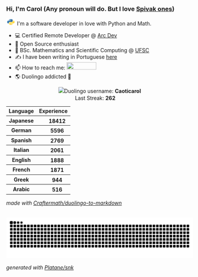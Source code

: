 ### Hi, I'm Carol (Any pronoun will do. But I love [Spivak ones](https://en.wikipedia.org/wiki/Spivak_pronoun))

<span><img width="25px" height="18.75px" src="https://raw.githubusercontent.com/devicons/devicon/master/icons/python/python-original.svg"><span> I'm a software developer in love with Python and Math.

- 💻 Certified Remote Developer @ [Arc Dev](https://arc.dev/@craftermath)
- 🐧  Open Source enthusiast  
- 🧮  BSc. Mathematics and Scientific Computing @ [UFSC](http://ufsc.br/)  
- ✍️  I have been writing in Portuguese [here](https://www.craftermath.com.br)
- 📫 How to reach me: [<img src="https://img.shields.io/badge/-LinkedIn-blue?style=flat-square&logo=Linkedin&logoColor=white&link=https://www.linkedin.com/in/carolaraujo/" width="80" height="20">](https://www.linkedin.com/in/carolaraujo/)   
- 🌎 Duolingo addicted 💬   

<!-- duolingo -->
<p align="center"><img src="https://d35aaqx5ub95lt.cloudfront.net/images/dc30aa15cf53a51f7b82e6f3b7e63c68.svg">Duolingo username: <strong> Caoticarol </strong> </br>Last Streak: <strong> 262 </strong> <img width="20.5px" height="15.5px" src="https://d35aaqx5ub95lt.cloudfront.net/vendor/398e4298a3b39ce566050e5c041949ef.svg"></br><table align="center"><tr><th>Language</th><th>Experience</th></tr><tr><th>Japanese </th><th><span><img width="20.5px" height="15.5px" src=                "https://d35aaqx5ub95lt.cloudfront.net/images/profile/01ce3a817dd01842581c3d18debcbc46.svg"                ><span >18412</span></span></th></tr><tr><th>German </th><th><span><img width="20.5px" height="15.5px" src=                "https://d35aaqx5ub95lt.cloudfront.net/images/profile/01ce3a817dd01842581c3d18debcbc46.svg"                ><span >5596</span></span></th></tr><tr><th>Spanish </th><th><span><img width="20.5px" height="15.5px" src=                "https://d35aaqx5ub95lt.cloudfront.net/images/profile/01ce3a817dd01842581c3d18debcbc46.svg"                ><span >2769</span></span></th></tr><tr><th>Italian </th><th><span><img width="20.5px" height="15.5px" src=                "https://d35aaqx5ub95lt.cloudfront.net/images/profile/01ce3a817dd01842581c3d18debcbc46.svg"                ><span >2061</span></span></th></tr><tr><th>English </th><th><span><img width="20.5px" height="15.5px" src=                "https://d35aaqx5ub95lt.cloudfront.net/images/profile/01ce3a817dd01842581c3d18debcbc46.svg"                ><span >1888</span></span></th></tr><tr><th>French </th><th><span><img width="20.5px" height="15.5px" src=                "https://d35aaqx5ub95lt.cloudfront.net/images/profile/01ce3a817dd01842581c3d18debcbc46.svg"                ><span >1871</span></span></th></tr><tr><th>Greek </th><th><span><img width="20.5px" height="15.5px" src=                "https://d35aaqx5ub95lt.cloudfront.net/images/profile/01ce3a817dd01842581c3d18debcbc46.svg"                ><span >944</span></span></th></tr><tr><th>Arabic </th><th><span><img width="20.5px" height="15.5px" src=                "https://d35aaqx5ub95lt.cloudfront.net/images/profile/01ce3a817dd01842581c3d18debcbc46.svg"                ><span >516</span></span></th></tr></table></p> 

_made with [Craftermath/duolingo-to-markdown](https://github.com/Craftermath/duolingo-to-markdown)_

<!---


![Craftermath's GitHub stats](https://github-readme-stats.vercel.app/api?username=Craftermath&show_icons=true&theme=onedark) 

[![Top Langs](https://github-readme-stats.vercel.app/api/top-langs/?username=Craftermath&layout=compact&theme=onedark)](https://github.com/Craftermath/github-readme-stats)

[![Linkedin Badge](https://img.shields.io/badge/-LinkedIn-blue?style=flat-square&logo=Linkedin&logoColor=white&link=https://www.linkedin.com/in/carolaraujo/)](https://www.linkedin.com/in/carolaraujo/)
-->

<br clear="both">
<img src="https://raw.githubusercontent.com/Craftermath/Craftermath/output/snake.svg" alt="Snake animation" />   

_generated with [Platane/snk](https://github.com/Platane/snk)_
